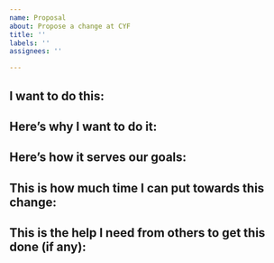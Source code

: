 ```yaml
---
name: Proposal
about: Propose a change at CYF
title: ''
labels: ''
assignees: ''

---
```


## I want to do this:

## Here’s why I want to do it:

## Here’s how it serves our goals:

## This is how much time I can put towards this change:

## This is the help I need from others to get this done (if any):
